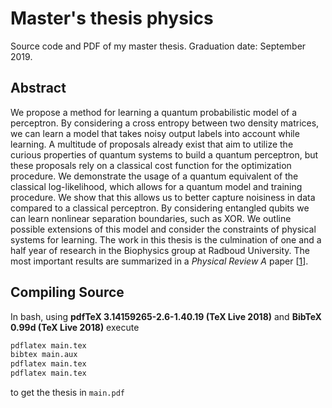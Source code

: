 # Master's thesis physics
Source code and PDF of my master thesis. Graduation date: September 2019.
## Abstract
We propose a method for learning a quantum probabilistic model of a perceptron. By considering a cross entropy between two density matrices, we can learn a model that takes noisy output labels into account while learning. A multitude of proposals already exist that aim to utilize the curious properties of quantum systems to build a quantum perceptron, but these proposals rely on a classical cost function for the optimization procedure. We demonstrate the usage of a quantum equivalent of the classical log-likelihood, which allows for a quantum model and training procedure. We show that this allows us to better capture noisiness in data compared to a classical perceptron. By considering entangled qubits we can learn nonlinear separation boundaries, such as XOR. We outline possible extensions of this model and consider the constraints of physical systems for learning. The work in this thesis is the culmination of one and a half year of research in the Biophysics group at Radboud University. The most important results are summarized in a *Physical Review A* paper \[[1](https://www.doi.org/10.1103/PhysRevA.100.020301)\].
## Compiling Source

In bash, using **pdfTeX 3.14159265-2.6-1.40.19 (TeX Live 2018)** and **BibTeX 0.99d (TeX Live 2018)** execute
```bash
pdflatex main.tex
bibtex main.aux
pdflatex main.tex
pdflatex main.tex
```
to get the thesis in `main.pdf`
